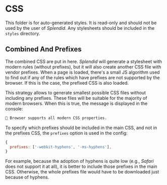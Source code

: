 # CSS

This folder is for auto-generated styles. It is read-only and
should not be used by the user of _Splendid_. Any stylesheets
should be included in the `styles` directory.

## Combined And Prefixes

The combined CSS are put in here. _Splendid_ will generate
a stylesheet with modern rules (without prefixes), but it
will also create another CSS file with vendor prefixes.
When a page is loaded, there's a small JS algorithm used to
find out if any of the rules which have prefixes are not
supported by the browser. If this is the case, the prefixed
CSS is also loaded.

This strategy allows to generate smallest possible CSS files
without including any prefixes. These files will be suitable
for the majority of modern browsers. When this is true, the
message is displayed in the console:

```s
💽 Browser supports all modern CSS properties.
```

To specify which prefixes should be included in the main CSS,
and not in the prefixes CSS, the `prefixes` option is used in
the config:

```js
{
  prefixes: ['-webkit-hyphens', '-ms-hyphens'],
}
```

For example, because the adoption of hyphens is quite low
(e.g., _Safari_ does not support it at all), it is better
to include those prefixes in the main CSS. Otherwise, the
whole prefixes file would have to be downloaded just because
of hyphens.